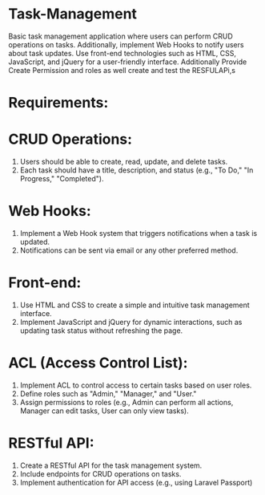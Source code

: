# Task-Management
Basic task management application where users can perform CRUD operations on tasks. Additionally, implement Web Hooks to notify users about task updates. Use front-end technologies such as HTML, CSS, JavaScript, and jQuery for a user-friendly interface. Additionally Provide Create Permission and roles as well create and test the RESFULAPi,s
# Requirements:
# CRUD Operations:
1. Users should be able to create, read, update, and delete tasks.
2. Each task should have a title, description, and status (e.g., "To Do," "In Progress," "Completed").
# Web Hooks:
1. Implement a Web Hook system that triggers notifications when a task is updated.
2. Notifications can be sent via email or any other preferred method.
# Front-end:
1. Use HTML and CSS to create a simple and intuitive task management interface.
2. Implement JavaScript and jQuery for dynamic interactions, such as updating task status without refreshing the page.
# ACL (Access Control List):
1. Implement ACL to control access to certain tasks based on user roles.
2. Define roles such as "Admin," "Manager," and "User."
3. Assign permissions to roles (e.g., Admin can perform all actions, Manager can edit tasks, User can only view tasks).
# RESTful API:
1. Create a RESTful API for the task management system.
2. Include endpoints for CRUD operations on tasks.
3. Implement authentication for API access (e.g., using Laravel Passport)

